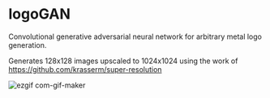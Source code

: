 # logoGAN

Convolutional generative adversarial neural network for arbitrary metal logo generation.

Generates 128x128 images upscaled to 1024x1024 using the work of https://github.com/krasserm/super-resolution 

![ezgif com-gif-maker](https://user-images.githubusercontent.com/28354711/110239546-c6d22b00-7f47-11eb-9737-6fe0d68bd1e1.gif)
